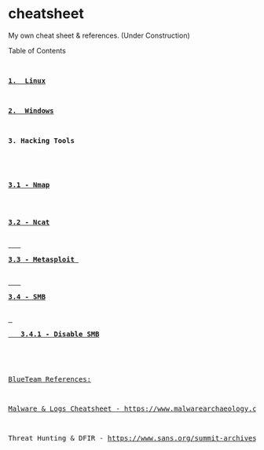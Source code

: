 # cheatsheet
My own cheat sheet & references. (Under Construction)

Table of Contents

<html>
&nbsp&nbsp&nbsp<b><pre><a href="LINUX">1.  Linux</b></a></pre></b>
&nbsp&nbsp&nbsp<b><pre><a href="WINDOWS">2.  Windows</b></a></pre></b>
&nbsp&nbsp&nbsp<b><pre>3. Hacking Tools</b><pre><p>
&nbsp&nbsp&nbsp<b><pre><a href="NMAP">3.1 - Nmap</a></pre></b>
&nbsp&nbsp&nbsp<b><pre><a href="NCAT">3.2 - Ncat</pre></b>
&nbsp&nbsp&nbsp<b><pre><a href="MSF">3.3 - Metasploit </b></pre>
&nbsp&nbsp&nbsp<b><pre><a href="SMB">3.4 - SMB</b></pre>
 <b><pre><a href="DISABLE_SMB_WIN">&nbsp&nbsp&nbsp3.4.1 - Disable SMB</b></pre>
</html>

BlueTeam References: 

Malware & Logs Cheatsheet - https://www.malwarearchaeology.com/cheat-sheets/ 

Threat Hunting  & DFIR - https://www.sans.org/summit-archives/
